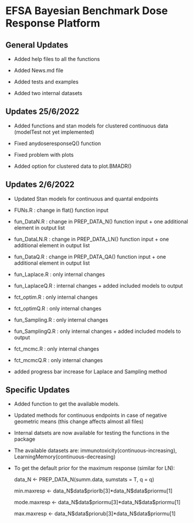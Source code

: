 # EFSA Bayesian Benchmark Dose Response Platform

## General Updates

* Added help files to all the functions 

* Added News.md file

* Added tests and examples

* Added two internal datasets

## Updates 25/6/2022

* Added functions and stan models for clustered continuous data (modelTest not yet implemented)

* Fixed anydoseresponseQ() function

* Fixed problem with plots

* Added option for clustered data to plot.BMADR()

## Updates 2/6/2022

* Updated Stan models for continuous and quantal endpoints

* FUNs.R : change in flat() function input

* fun_DataN.R : change in PREP_DATA_N() function input + one additional element in output list

* fun_DataLN.R : change in PREP_DATA_LN() function input + one additional element in output list

* fun_DataQ.R : change in PREP_DATA_QA() function input + one additional element in output list

* fun_Laplace.R : only internal changes

* fun_LaplaceQ.R : internal changes + added included models to output

* fct_optim.R : only internal changes

* fct_optimQ.R : only internal changes

* fun_Sampling.R : only internal changes

* fun_SamplingQ.R : only internal changes + added included models to output

* fct_mcmc.R : only internal changes

* fct_mcmcQ.R : only internal changes

* added progress bar increase for Laplace and Sampling method


## Specific Updates

* Added function to get the available models. 

* Updated methods for continuous endpoints in case of negative geometric means (this change affects almost all files)

* Internal datsets are now available for testing the functions in the package

* The available datasets are: immunotoxicity(continuous-increasing), LearningMemory(continuous-decreasing)

* To get the default prior for the maximum response (similar for LN):

    data\_N <- PREP\_DATA\_N(summ.data, sumstats = T, q = q)
    
    min.maxresp <- data\_N\$data\$priorlb[3]*data\_N\$data\$priormu[1]
    
    mode.maxresp <- data\_N\$data\$priormu[3]*data\_N\$data\$priormu[1]
    
    max.maxresp <- data\_N\$data\$priorub[3]*data\_N\$data\$priormu[1]
    

